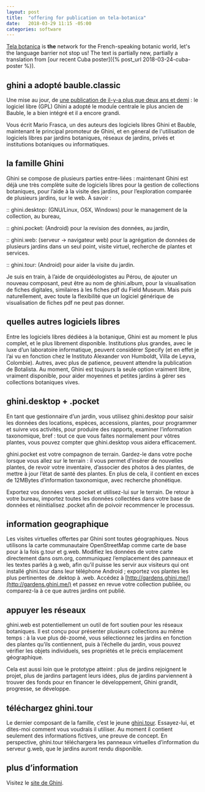 ```yaml
---
layout: post
title:  "offering for publication on tela-botanica"
date:   2018-03-29 11:15 -05:00
categories: software
---
```


[Tela botanica](http://www.tela-botanica.org/) is **the** network for the French-speaking botanic world,
let's the language barrier not stop us!  The text is partially new,
partially a translation from [our recent Cuba poster]({% post_url 2018-03-24-cuba-poster %}).

## ghini a adopté bauble.classic

Une mise au jour, de [une publication de il-y-a plus que deux ans et demi]((http://www.tela-botanica.org/actu/article6907.html#forum6020)) : le logiciel libre (GPL) Ghini a adopté le module centrale le plus ancien de Bauble, le a bien intégré et il a encore grandi.

Vous écrit Mario Frasca, un des auteurs des logiciels libres Ghini et Bauble, maintenant le principal promoteur de Ghini, et en géneral de l'utilisation de logiciels libres par jardins botaniques, réseaux de jardins, privés et institutions botaniques ou informatiques.

## la famille Ghini

Ghini se compose de plusieurs parties entre-liées : maintenant Ghini est déjà une très complète suite de logiciels libres pour la gestion de collections botaniques, pour l’aide à la visite des jardins, pour l’exploration comparée de plusieurs jardins, sur le web. À savoir :

:: ghini.desktop: (GNU/Linux, OSX, Windows) pour le management de la collection, au bureau,

:: ghini.pocket: (Android) pour la revision des données, au jardin,

:: ghini.web: (serveur → navigateur web) pour la agrégation de données de plusieurs jardins dans un seul point, visite virtuel, recherche de plantes et services.

:: ghini.tour: (Android) pour aider la visite du jardin.

Je suis en train, à l’aide de orquidéologistes au Pérou, de ajouter un nouveau composant, peut être au nom de ghini.album, pour la visualisation de fiches digitales, similaires à les fiches pdf du Field Museum. Mais puis naturellement, avec toute la flexibilité que un logiciel générique de visualisation de fiches pdf ne peut pas donner.

## quelles autres logiciels libres

Entre les logiciels libres dédiées à la botanique, Ghini est au moment le plus complet, et le plus librement disponible. Institutions plus grandes, avec le luxe d’un laboratoire informatique, peuvent considérer Specify (et en effet je l’ai vu en fonction chez le Instituto Alexander von Humboldt, Villa de Leyva, Colombie). Autres, avec plus de patience, peuvent attendre la publication de Botalista. Au moment, Ghini est toujours la seule option vraiment libre, vraiment disponible, pour aider moyennes et petites jardins à gérer ses collections botaniques vives.

## ghini.desktop + .pocket

En tant que gestionnaire d’un jardin, vous utilisez ghini.desktop pour saisir les données des locations, espèces, accessions, plantes, pour programmer et suivre vos activités, pour produire des rapports, examiner l’information taxonomique, bref : tout ce que vous faites normalement pour vôtres plantes, vous pouvez compter que ghini.desktop vous aidera efficacement.

ghini.pocket est votre compagnon de terrain. Gardez-le dans votre poche lorsque vous allez sur le terrain : il vous permet d’insérer de nouvelles plantes, de revoir votre inventaire, d’associer des photos à des plantes, de mettre à jour l’état de santé des plantes. En plus de cela, il contient en exces de 12MBytes d’information taxonomique, avec recherche phonétique.

Exportez vos données vers .pocket et utilisez-lui sur le terrain. De retour à votre bureau, importez toutes les données collectées dans votre base de données et réinitialisez .pocket afin de poivoir recommencer le processus.

## information geographique

Les visites virtuelles offertes par Ghini sont toutes géographiques. Nous utilisons la carte communautaire OpenStreetMap comme carte de base pour à la fois g.tour et g.web. Modifiez les données de votre carte directement dans osm.org, communiquez l’emplacement des panneaux et les textes parlés à g.web, afin qu’il puisse les servir aux visiteurs qui ont installé ghini.tour dans leur téléphone Android ; exportez vos plantes les plus pertinentes de .dektop à .web. Accédez à [http://gardens.ghini.me/](http://gardens.ghini.me/) et passez en revue votre collection publiée, ou comparez-la à ce que autres jardins ont publié.

## appuyer les réseaux

ghini.web est potentiellement un outil de fort soutien pour les réseaux botaniques. Il est conçu pour présenter plusieurs collections au même temps : à la vue plus dé-zoomé, vous sélectionnez les jardins en fonction des plantes qu’ils contiennent, puis à l’échelle du jardin, vous pouvez vérifier les objets individuels, ses propriétés et le précis emplacement géographique.

Cela est aussi loin que le prototype atteint : plus de jardins rejoignent le projet, plus de jardins partagent leurs idées, plus de jardins parviennent à trouver des fonds pour en financer le développement, Ghini grandit, progresse, se développe.

## téléchargez ghini.tour

Le dernier composant de la famille, c’est le jeune [ghini.tour](https://play.google.com/store/apps/details?id=me.ghini.tour). Essayez-lui, et dites-moi comment vous voudrais il utiliser. Au moment il contient seulement des informations fictives, une preuve de concept. En perspective, ghini.tour téléchargera les panneaux virtuelles d’information du serveur g.web, que le jardins auront rendu disponible.

## plus d’information

Visitez le [site de Ghini](http://ghini.github.io/).
